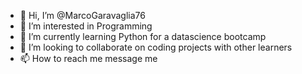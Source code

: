 - 👋 Hi, I’m @MarcoGaravaglia76
- 👀 I’m interested in Programming
- 🌱 I’m currently learning Python for a datascience bootcamp
- 💞️ I’m looking to collaborate on coding projects with other learners
- 📫 How to reach me message me

<!---
MarcoGaravaglia76/MarcoGaravaglia76 is a ✨ special ✨ repository because its `README.md` (this file) appears on your GitHub profile.
You can click the Preview link to take a look at your changes.
--->
